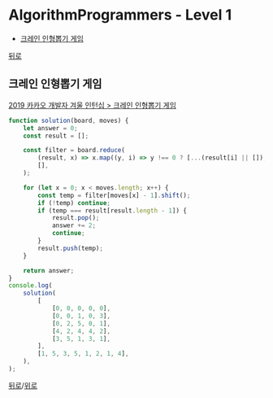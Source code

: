 # AlgorithmProgrammers - Level 1

* [크레인 인형뽑기 게임](#크레인-인형뽑기-게임)

[뒤로](https://github.com/SeongYongLee/TIL/tree/main/AlgorithmProgrammers)

## 크레인 인형뽑기 게임

[2019 카카오 개발자 겨울 인턴십 > 크레인 인형뽑기 게임](https://programmers.co.kr/learn/courses/30/lessons/64061)


``` js
function solution(board, moves) {
    let answer = 0;
    const result = [];

    const filter = board.reduce(
        (result, x) => x.map((y, i) => y !== 0 ? [...(result[i] || []), y] : result[i] || []),
        [],
    );

    for (let x = 0; x < moves.length; x++) {
        const temp = filter[moves[x] - 1].shift();
        if (!temp) continue;
        if (temp === result[result.length - 1]) {
            result.pop();
            answer += 2;
            continue;
        }
        result.push(temp);
    }

    return answer;
}
console.log(
    solution(
        [
            [0, 0, 0, 0, 0],
            [0, 0, 1, 0, 3],
            [0, 2, 5, 0, 1],
            [4, 2, 4, 4, 2],
            [3, 5, 1, 3, 1],
        ],
        [1, 5, 3, 5, 1, 2, 1, 4],
    ),
);
```

[뒤로](https://github.com/SeongYongLee/TIL/tree/main/AlgorithmProgrammers)/[위로](#algorithmprogrammers---level-1)